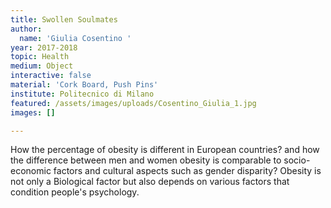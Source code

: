```yaml
---
title: Swollen Soulmates
author:
  name: 'Giulia Cosentino '
year: 2017-2018
topic: Health
medium: Object
interactive: false
material: 'Cork Board, Push Pins'
institute: Politecnico di Milano
featured: /assets/images/uploads/Cosentino_Giulia_1.jpg
images: []

---
```

How the percentage of obesity is different
in European countries? and how the difference between
men and women obesity is comparable to socio-economic factors and
cultural aspects such as gender disparity? 
Obesity is not only a Biological factor
but also depends on various factors that condition people's psychology.
